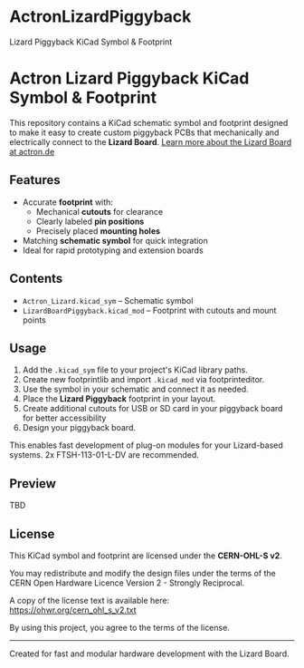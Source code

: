 # ActronLizardPiggyback
Lizard Piggyback KiCad Symbol &amp; Footprint
# Actron Lizard Piggyback KiCad Symbol & Footprint

This repository contains a KiCad schematic symbol and footprint designed to make it easy to create custom piggyback PCBs that mechanically and electrically connect to the **Lizard Board**. 
[Learn more about the Lizard Board at actron.de](https://www.actron.de/lizard/)

## Features

- Accurate **footprint** with:
  - Mechanical **cutouts** for clearance
  - Clearly labeled **pin positions**
  - Precisely placed **mounting holes**
- Matching **schematic symbol** for quick integration
- Ideal for rapid prototyping and extension boards

## Contents

- `Actron_Lizard.kicad_sym` – Schematic symbol
- `LizardBoardPiggyback.kicad_mod` – Footprint with cutouts and mount points

## Usage

1. Add the `.kicad_sym` file to your project's KiCad library paths.
2. Create new footprintlib and import `.kicad_mod` via footprinteditor.
3. Use the symbol in your schematic and connect it as needed.
4. Place the **Lizard Piggyback** footprint in your layout.
5. Create additional cutouts for USB or SD card in your piggyback board for better accessibility
6. Design your piggyback board.

This enables fast development of plug-on modules for your Lizard-based systems.
2x FTSH-113-01-L-DV are recommended.

## Preview

TBD

## License

This KiCad symbol and footprint are licensed under the **CERN-OHL-S v2**.

You may redistribute and modify the design files under the terms of the CERN Open Hardware Licence Version 2 - Strongly Reciprocal.

A copy of the license text is available here:  
https://ohwr.org/cern_ohl_s_v2.txt

By using this project, you agree to the terms of the license.

---

Created for fast and modular hardware development with the Lizard Board.

